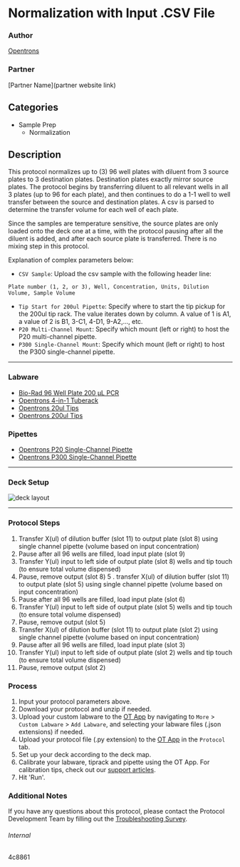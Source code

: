 # Normalization with Input .CSV File

### Author
[Opentrons](https://opentrons.com/)

### Partner
[Partner Name](partner website link)

## Categories
* Sample Prep
	* Normalization

## Description
This protocol normalizes up to (3) 96 well plates with diluent from 3 source plates to 3 destination plates. Destination plates exactly mirror source plates. The protocol begins by transferring diluent to all relevant wells in all 3 plates (up to 96 for each plate), and then continues to do a 1-1 well to well transfer between the source and destination plates. A csv is parsed to determine the transfer volume for each well of each plate.

Since the samples are temperature sensitive, the source plates are only loaded onto the deck one at a time, with the protocol pausing after all the diluent is added, and after each source plate is transferred. There is no mixing step in this protocol.



Explanation of complex parameters below:
* `CSV Sample`: Upload the csv sample with the following header line:
```
Plate number (1, 2, or 3), Well, Concentration, Units, Dilution Volume, Sample Volume
```
* `Tip Start for 200ul Pipette`: Specify where to start the tip pickup for the 200ul tip rack. The value iterates down by column. A value of 1 is A1, a value of 2 is B1, 3-C1, 4-D1, 9-A2,..., etc.
* `P20 Multi-Channel Mount`: Specify which mount (left or right) to host the P20 multi-channel pipette.
* `P300 Single-Channel Mount`: Specify which mount (left or right) to host the P300 single-channel pipette.

---

### Labware
* [Bio-Rad 96 Well Plate 200 µL PCR](https://labware.opentrons.com/biorad_96_wellplate_200ul_pcr?category=wellPlate)
* [Opentrons 4-in-1 Tuberack](https://shop.opentrons.com/collections/racks-and-adapters/products/tube-rack-set-1)
* [Opentrons 20ul Tips](https://shop.opentrons.com/collections/opentrons-tips)
* [Opentrons 200ul Tips](https://shop.opentrons.com/collections/opentrons-tips)

### Pipettes
* [Opentrons P20 Single-Channel Pipette](https://shop.opentrons.com/collections/ot-2-robot/products/single-channel-electronic-pipette)
* [Opentrons P300 Single-Channel Pipette](https://shop.opentrons.com/collections/ot-2-robot/products/single-channel-electronic-pipette)


---

### Deck Setup
![deck layout](https://opentrons-protocol-library-website.s3.amazonaws.com/custom-README-images/4c8861/Screen+Shot+2021-09-29+at+3.06.43+PM.png)


---

### Protocol Steps
1. Transfer X(ul) of dilution buffer (slot 11) to output plate (slot 8) using single channel pipette (volume based on input concentration)
2. Pause after all 96 wells are filled, load input plate (slot 9)
3. Transfer Y(ul) input to left side of output plate (slot 8) wells and tip touch (to ensure total volume dispensed)
4. Pause, remove output (slot 8)
5 . transfer X(ul) of dilution buffer (slot 11) to output plate (slot 5) using single channel pipette (volume based on input concentration)
6. Pause after all 96 wells are filled, load input plate (slot 6)
7. Transfer Y(ul) input to left side of output plate (slot 5) wells and tip touch (to ensure total volume dispensed)
8. Pause, remove output (slot 5)
9. Transfer X(ul) of dilution buffer (slot 11) to output plate (slot 2) using single channel pipette (volume based on input concentration)
10. Pause after all 96 wells are filled, load input plate (slot 3)
11. Transfer Y(ul) input to left side of output plate (slot 2) wells and tip touch (to ensure total volume dispensed)
12. Pause, remove output (slot 2)


### Process
1. Input your protocol parameters above.
2. Download your protocol and unzip if needed.
3. Upload your custom labware to the [OT App](https://opentrons.com/ot-app) by navigating to `More` > `Custom Labware` > `Add Labware`, and selecting your labware files (.json extensions) if needed.
4. Upload your protocol file (.py extension) to the [OT App](https://opentrons.com/ot-app) in the `Protocol` tab.
5. Set up your deck according to the deck map.
6. Calibrate your labware, tiprack and pipette using the OT App. For calibration tips, check out our [support articles](https://support.opentrons.com/en/collections/1559720-guide-for-getting-started-with-the-ot-2).
7. Hit 'Run'.

### Additional Notes
If you have any questions about this protocol, please contact the Protocol Development Team by filling out the [Troubleshooting Survey](https://protocol-troubleshooting.paperform.co/).

###### Internal
4c8861
